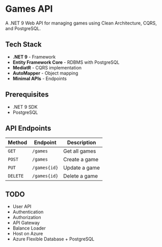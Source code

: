 # Games API

A .NET 9 Web API for managing games using Clean Architecture, CQRS, and PostgreSQL.

## Tech Stack

- **.NET 9** - Framework
- **Entity Framework Core** - RDBMS with PostgreSQL
- **MediatR** - CQRS implementation
- **AutoMapper** - Object mapping
- **Minimal APIs** - Endpoints

## Prerequisites

- .NET 9 SDK
- PostgreSQL

## API Endpoints

| Method | Endpoint | Description |
|--------|----------|-------------|
| `GET` | `/games` | Get all games |
| `POST` | `/games` | Create a game |
| `PUT` | `/games{id}` | Update a game |
| `DELETE` | `/games{id}` | Delete a game |

## TODO
- User API
- Authentication
- Authorization
- API Gateway
- Balance Loader
- Host on Azure
- Azure Flexible Database + PostgreSQL
